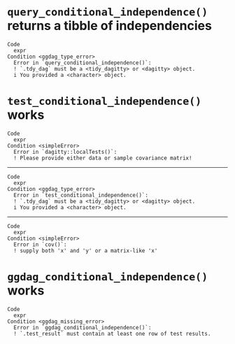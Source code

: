 # `query_conditional_independence()` returns a tibble of independencies

    Code
      expr
    Condition <ggdag_type_error>
      Error in `query_conditional_independence()`:
      ! `.tdy_dag` must be a <tidy_dagitty> or <dagitty> object.
      i You provided a <character> object.

# `test_conditional_independence()` works

    Code
      expr
    Condition <simpleError>
      Error in `dagitty::localTests()`:
      ! Please provide either data or sample covariance matrix!

---

    Code
      expr
    Condition <ggdag_type_error>
      Error in `test_conditional_independence()`:
      ! `.tdy_dag` must be a <tidy_dagitty> or <dagitty> object.
      i You provided a <character> object.

---

    Code
      expr
    Condition <simpleError>
      Error in `cov()`:
      ! supply both 'x' and 'y' or a matrix-like 'x'

# `ggdag_conditional_independence()` works

    Code
      expr
    Condition <ggdag_missing_error>
      Error in `ggdag_conditional_independence()`:
      ! `.test_result` must contain at least one row of test results.

